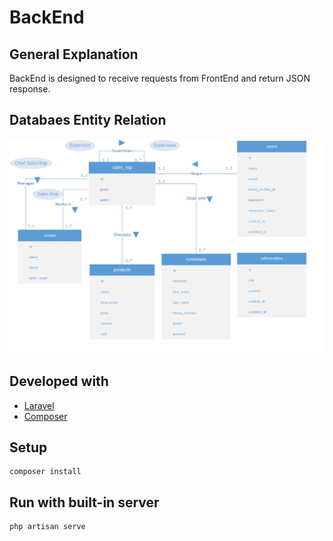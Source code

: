 # BackEnd

## General Explanation

BackEnd is designed to receive requests from FrontEnd and return JSON response.

## Databaes Entity Relation

![Database Entity Relation](./README/database.png)

## Developed with

-   [Laravel](https://laravel.com/docs/11.x)
-   [Composer](https://getcomposer.org/)

## Setup

```
composer install
```

## Run with built-in server

```
php artisan serve
```
